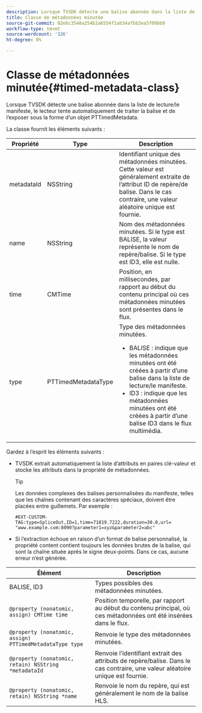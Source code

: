 ```yaml
---
description: Lorsque TVSDK détecte une balise abonnée dans la liste de lecture/le manifeste, le lecteur tente automatiquement de traiter la balise et de l’exposer sous la forme d’un objet PTTimedMetadata.
title: Classe de métadonnées minutée
source-git-commit: 02ebc3548a254b2a6554f1ab34afbb3ea5f09bb8
workflow-type: tm+mt
source-wordcount: '326'
ht-degree: 0%

---
```


# Classe de métadonnées minutée{#timed-metadata-class}

Lorsque TVSDK détecte une balise abonnée dans la liste de lecture/le manifeste, le lecteur tente automatiquement de traiter la balise et de l’exposer sous la forme d’un objet PTTimedMetadata.

La classe fournit les éléments suivants :

<table id="table_FFC56AC5B1E04DA99C9309C0223ABA90"> 
 <thead> 
  <tr> 
   <th colname="col1" class="entry"> Propriété </th> 
   <th colname="col02" class="entry"> Type </th> 
   <th colname="col2" class="entry"> Description </th> 
  </tr>
 </thead>
 <tbody> 
  <tr> 
   <td colname="col1"> <span class="codeph"> metadataId</span> </td> 
   <td colname="col02"><span class="codeph"> NSString</span> </td> 
   <td colname="col2"> Identifiant unique des métadonnées minutées. Cette valeur est généralement extraite de l’attribut ID de repère/de balise. Dans le cas contraire, une valeur aléatoire unique est fournie. </td> 
  </tr> 
  <tr> 
   <td colname="col1"><span class="codeph"> name</span> </td> 
   <td colname="col02"><span class="codeph"> NSString</span></td> 
   <td colname="col2"> Nom des métadonnées minutées. Si le type est <span class="codeph"> BALISE</span>, la valeur représente le nom de repère/balise. Si le type est <span class="codeph"> ID3</span>, elle est nulle. </td> 
  </tr> 
  <tr> 
   <td colname="col1"><span class="codeph"> time</span> </td> 
   <td colname="col02"><span class="codeph"> CMTime</span></td> 
   <td colname="col2"> Position, en millisecondes, par rapport au début du contenu principal où ces métadonnées minutées sont présentes dans le flux. </td> 
  </tr> 
  <tr> 
   <td colname="col1"><span class="codeph"> type</span> </td> 
   <td colname="col02"> <span class="codeph"> PTTimedMetadataType</span></td> 
   <td colname="col2">Type des métadonnées minutées. 
    <ul id="ul_70FBFB33E9F846D8B38592560CCE9560"> 
     <li id="li_739D30561BFB4D9B97DF212E4880BA2C">BALISE : indique que les métadonnées minutées ont été créées à partir d’une balise dans la liste de lecture/le manifeste. </li> 
     <li id="li_E785E1DEF1CC4D9DBE7764E5D05EFAFC">ID3 : indique que les métadonnées minutées ont été créées à partir d’une balise ID3 dans le flux multimédia. </li> 
    </ul> </td> 
  </tr> 
 </tbody> 
</table>

<!--<a id="section_737CC47997F74F80A3C5C6171ADE120E"></a>-->

Gardez à l’esprit les éléments suivants :

* TVSDK extrait automatiquement la liste d’attributs en paires clé-valeur et stocke les attributs dans la propriété de métadonnées.

  >[!TIP]
  >
  >Les données complexes des balises personnalisées du manifeste, telles que les chaînes contenant des caractères spéciaux, doivent être placées entre guillemets. Par exemple :
  >
  >```
  >#EXT-CUSTOM-TAG:type=SpliceOut,ID=1,time=71819.7222,duration=30.0,url=
  >"www.example.com:8090?parameter1=xyz&parameter2=abc"
  >```
  >

* Si l’extraction échoue en raison d’un format de balise personnalisé, la propriété content contient toujours les données brutes de la balise, qui sont la chaîne située après le signe deux-points. Dans ce cas, aucune erreur n’est générée.

| Élément | Description |
|---|---|
| BALISE, ID3 | Types possibles des métadonnées minutées. |
| `@property (nonatomic, assign) CMTime time` | Position temporelle, par rapport au début du contenu principal, où ces métadonnées ont été insérées dans le flux. |
| `@property (nonatomic, assign) PTTimedMetadataType type` | Renvoie le type des métadonnées minutées. |
| `@property (nonatomic, retain) NSString *metadataId` | Renvoie l’identifiant extrait des attributs de repère/balise. Dans le cas contraire, une valeur aléatoire unique est fournie. |
| `@property (nonatomic, retain) NSString *name` | Renvoie le nom du repère, qui est généralement le nom de la balise HLS. |

